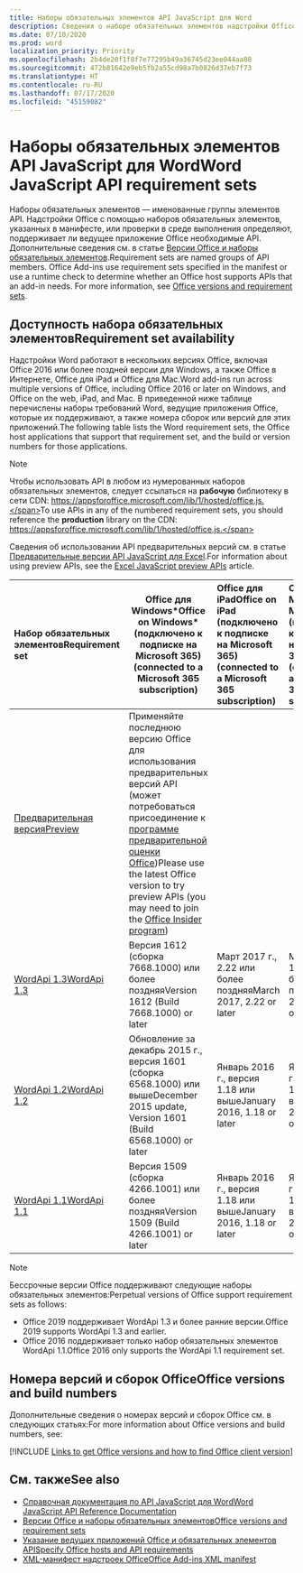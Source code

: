 ```yaml
---
title: Наборы обязательных элементов API JavaScript для Word
description: Сведения о наборе обязательных элементов надстройки Office для сборок Word.
ms.date: 07/10/2020
ms.prod: word
localization_priority: Priority
ms.openlocfilehash: 2b4de20f1f8f7e77295b49a36745d23ee044aa08
ms.sourcegitcommit: 472b81642e9eb5fb2a55cd98a7b0826d37eb7f73
ms.translationtype: HT
ms.contentlocale: ru-RU
ms.lasthandoff: 07/17/2020
ms.locfileid: "45159082"
---
```

# <a name="word-javascript-api-requirement-sets"></a><span data-ttu-id="7b6fc-103">Наборы обязательных элементов API JavaScript для Word</span><span class="sxs-lookup"><span data-stu-id="7b6fc-103">Word JavaScript API requirement sets</span></span>

<span data-ttu-id="7b6fc-p101">Наборы обязательных элементов — именованные группы элементов API. Надстройки Office с помощью наборов обязательных элементов, указанных в манифесте, или проверки в среде выполнения определяют, поддерживает ли ведущее приложение Office необходимые API. Дополнительные сведения см. в статье [Версии Office и наборы обязательных элементов](../../develop/office-versions-and-requirement-sets.md).</span><span class="sxs-lookup"><span data-stu-id="7b6fc-p101">Requirement sets are named groups of API members. Office Add-ins use requirement sets specified in the manifest or use a runtime check to determine whether an Office host supports APIs that an add-in needs. For more information, see [Office versions and requirement sets](../../develop/office-versions-and-requirement-sets.md).</span></span>

## <a name="requirement-set-availability"></a><span data-ttu-id="7b6fc-107">Доступность набора обязательных элементов</span><span class="sxs-lookup"><span data-stu-id="7b6fc-107">Requirement set availability</span></span>

<span data-ttu-id="7b6fc-108">Надстройки Word работают в нескольких версиях Office, включая Office 2016 или более поздней версии для Windows, а также Office в Интернете, Office для iPad и Office для Mac.</span><span class="sxs-lookup"><span data-stu-id="7b6fc-108">Word add-ins run across multiple versions of Office, including Office 2016 or later on Windows, and Office on the web, iPad, and Mac.</span></span> <span data-ttu-id="7b6fc-109">В приведенной ниже таблице перечислены наборы требований Word, ведущие приложения Office, которые их поддерживают, а также номера сборок или версий для этих приложений.</span><span class="sxs-lookup"><span data-stu-id="7b6fc-109">The following table lists the Word requirement sets, the Office host applications that support that requirement set, and the build or version numbers for those applications.</span></span>

> [!NOTE]
> <span data-ttu-id="7b6fc-110">Чтобы использовать API в любом из нумерованных наборов обязательных элементов, следует ссылаться на **рабочую** библиотеку в сети CDN: https://appsforoffice.microsoft.com/lib/1/hosted/office.js.</span><span class="sxs-lookup"><span data-stu-id="7b6fc-110">To use APIs in any of the numbered requirement sets, you should reference the **production** library on the CDN: https://appsforoffice.microsoft.com/lib/1/hosted/office.js.</span></span>
>
> <span data-ttu-id="7b6fc-111">Сведения об использовании API предварительных версий см. в статье [Предварительные версии API JavaScript для Excel](word-preview-apis.md).</span><span class="sxs-lookup"><span data-stu-id="7b6fc-111">For information about using preview APIs, see the [Excel JavaScript preview APIs](word-preview-apis.md) article.</span></span>

|  <span data-ttu-id="7b6fc-112">Набор обязательных элементов</span><span class="sxs-lookup"><span data-stu-id="7b6fc-112">Requirement set</span></span>  |   <span data-ttu-id="7b6fc-113">Office для Windows\*</span><span class="sxs-lookup"><span data-stu-id="7b6fc-113">Office on Windows\*</span></span><br><span data-ttu-id="7b6fc-114">(подключено к подписке на Microsoft 365)</span><span class="sxs-lookup"><span data-stu-id="7b6fc-114">(connected to a Microsoft 365 subscription)</span></span>  |  <span data-ttu-id="7b6fc-115">Office для iPad</span><span class="sxs-lookup"><span data-stu-id="7b6fc-115">Office on iPad</span></span><br><span data-ttu-id="7b6fc-116">(подключено к подписке на Microsoft 365)</span><span class="sxs-lookup"><span data-stu-id="7b6fc-116">(connected to a Microsoft 365 subscription)</span></span>  |  <span data-ttu-id="7b6fc-117">Office для Mac</span><span class="sxs-lookup"><span data-stu-id="7b6fc-117">Office on Mac</span></span><br><span data-ttu-id="7b6fc-118">(подключено к подписке на Microsoft 365)</span><span class="sxs-lookup"><span data-stu-id="7b6fc-118">(connected to a Microsoft 365 subscription)</span></span>  | <span data-ttu-id="7b6fc-119">Office в Интернете</span><span class="sxs-lookup"><span data-stu-id="7b6fc-119">Office on the web</span></span>  |
|:-----|-----|:-----|:-----|:-----|
| [<span data-ttu-id="7b6fc-120">Предварительная версия</span><span class="sxs-lookup"><span data-stu-id="7b6fc-120">Preview</span></span>](word-preview-apis.md) | <span data-ttu-id="7b6fc-121">Применяйте последнюю версию Office для использования предварительных версий API (может потребоваться присоединение к [программе предварительной оценки Office](https://insider.office.com))</span><span class="sxs-lookup"><span data-stu-id="7b6fc-121">Please use the latest Office version to try preview APIs (you may need to join the [Office Insider program](https://insider.office.com))</span></span> |
| [<span data-ttu-id="7b6fc-122">WordApi 1.3</span><span class="sxs-lookup"><span data-stu-id="7b6fc-122">WordApi 1.3</span></span>](word-api-1-3-requirement-set.md) | <span data-ttu-id="7b6fc-123">Версия 1612 (сборка 7668.1000) или более поздняя</span><span class="sxs-lookup"><span data-stu-id="7b6fc-123">Version 1612 (Build 7668.1000) or later</span></span>| <span data-ttu-id="7b6fc-124">Март 2017 г., 2.22 или более поздняя</span><span class="sxs-lookup"><span data-stu-id="7b6fc-124">March 2017, 2.22 or later</span></span> | <span data-ttu-id="7b6fc-125">Март 2017 г., 15.32 или более поздняя</span><span class="sxs-lookup"><span data-stu-id="7b6fc-125">March 2017, 15.32 or later</span></span>| <span data-ttu-id="7b6fc-126">Март 2017 г.</span><span class="sxs-lookup"><span data-stu-id="7b6fc-126">March 2017</span></span> |
| [<span data-ttu-id="7b6fc-127">WordApi 1.2</span><span class="sxs-lookup"><span data-stu-id="7b6fc-127">WordApi 1.2</span></span>](word-api-1-2-requirement-set.md) | <span data-ttu-id="7b6fc-128">Обновление за декабрь 2015 г., версия 1601 (сборка 6568.1000) или выше</span><span class="sxs-lookup"><span data-stu-id="7b6fc-128">December 2015 update, Version 1601 (Build 6568.1000) or later</span></span> | <span data-ttu-id="7b6fc-129">Январь 2016 г., версия 1.18 или выше</span><span class="sxs-lookup"><span data-stu-id="7b6fc-129">January 2016, 1.18 or later</span></span> | <span data-ttu-id="7b6fc-130">Январь 2016 г., версия 15.19 или выше</span><span class="sxs-lookup"><span data-stu-id="7b6fc-130">January 2016, 15.19 or later</span></span>| <span data-ttu-id="7b6fc-131">Сентябрь 2016 г.</span><span class="sxs-lookup"><span data-stu-id="7b6fc-131">September 2016</span></span> |
| [<span data-ttu-id="7b6fc-132">WordApi 1.1</span><span class="sxs-lookup"><span data-stu-id="7b6fc-132">WordApi 1.1</span></span>](word-api-1-1-requirement-set.md) | <span data-ttu-id="7b6fc-133">Версия 1509 (сборка 4266.1001) или более поздняя</span><span class="sxs-lookup"><span data-stu-id="7b6fc-133">Version 1509 (Build 4266.1001) or later</span></span>| <span data-ttu-id="7b6fc-134">Январь 2016 г., версия 1.18 или выше</span><span class="sxs-lookup"><span data-stu-id="7b6fc-134">January 2016, 1.18 or later</span></span> | <span data-ttu-id="7b6fc-135">Январь 2016 г., версия 15.19 или выше</span><span class="sxs-lookup"><span data-stu-id="7b6fc-135">January 2016, 15.19 or later</span></span>| <span data-ttu-id="7b6fc-136">Сентябрь 2016 г.</span><span class="sxs-lookup"><span data-stu-id="7b6fc-136">September 2016</span></span> |

> [!NOTE]
> <span data-ttu-id="7b6fc-137">Бессрочные версии Office поддерживают следующие наборы обязательных элементов:</span><span class="sxs-lookup"><span data-stu-id="7b6fc-137">Perpetual versions of Office support requirement sets as follows:</span></span>
>
> - <span data-ttu-id="7b6fc-138">Office 2019 поддерживает WordApi 1.3 и более ранние версии.</span><span class="sxs-lookup"><span data-stu-id="7b6fc-138">Office 2019 supports WordApi 1.3 and earlier.</span></span>
> - <span data-ttu-id="7b6fc-139">Office 2016 поддерживает только набор обязательных элементов WordApi 1.1.</span><span class="sxs-lookup"><span data-stu-id="7b6fc-139">Office 2016 only supports the WordApi 1.1 requirement set.</span></span>

## <a name="office-versions-and-build-numbers"></a><span data-ttu-id="7b6fc-140">Номера версий и сборок Office</span><span class="sxs-lookup"><span data-stu-id="7b6fc-140">Office versions and build numbers</span></span>

<span data-ttu-id="7b6fc-141">Дополнительные сведения о номерах версий и сборок Office см. в следующих статьях:</span><span class="sxs-lookup"><span data-stu-id="7b6fc-141">For more information about Office versions and build numbers, see:</span></span>

[!INCLUDE [Links to get Office versions and how to find Office client version](../../includes/links-get-office-versions-builds.md)]

## <a name="see-also"></a><span data-ttu-id="7b6fc-142">См. также</span><span class="sxs-lookup"><span data-stu-id="7b6fc-142">See also</span></span>

- [<span data-ttu-id="7b6fc-143">Справочная документация по API JavaScript для Word</span><span class="sxs-lookup"><span data-stu-id="7b6fc-143">Word JavaScript API Reference Documentation</span></span>](/javascript/api/word)
- [<span data-ttu-id="7b6fc-144">Версии Office и наборы обязательных элементов</span><span class="sxs-lookup"><span data-stu-id="7b6fc-144">Office versions and requirement sets</span></span>](../../develop/office-versions-and-requirement-sets.md)
- [<span data-ttu-id="7b6fc-145">Указание ведущих приложений Office и обязательных элементов API</span><span class="sxs-lookup"><span data-stu-id="7b6fc-145">Specify Office hosts and API requirements</span></span>](../../develop/specify-office-hosts-and-api-requirements.md)
- [<span data-ttu-id="7b6fc-146">XML-манифест надстроек Office</span><span class="sxs-lookup"><span data-stu-id="7b6fc-146">Office Add-ins XML manifest</span></span>](../../develop/add-in-manifests.md)
